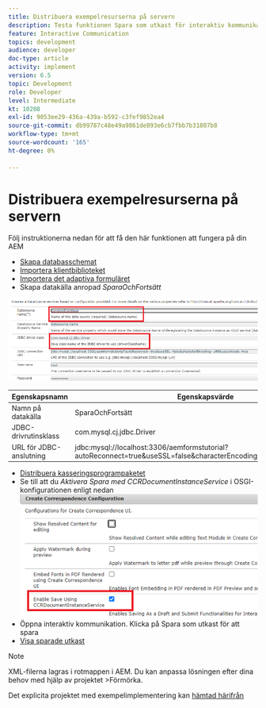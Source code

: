 ```yaml
---
title: Distribuera exempelresurserna på servern
description: Testa funktionen Spara som utkast för interaktiv kommunikation
feature: Interactive Communication
topics: development
audience: developer
doc-type: article
activity: implement
version: 6.5
topic: Development
role: Developer
level: Intermediate
kt: 10208
exl-id: 9053ee29-436a-439a-b592-c3fef9852ea4
source-git-commit: db99787c48e49a9861de893e6cb7fbb7b31807b8
workflow-type: tm+mt
source-wordcount: '165'
ht-degree: 0%

---
```


# Distribuera exempelresurserna på servern

Följ instruktionerna nedan för att få den här funktionen att fungera på din AEM

* [Skapa databasschemat](assets/icdrafts.sql)
* [Importera klientbiblioteket](assets/icdrafts.zip)
* [Importera det adaptiva formuläret](assets/SavedDraftsAdaptiveForm.zip)
* Skapa datakälla anropad _SparaOchFortsätt_

![Skapa datakälla](assets/data-source.png)

| Egenskapsnamn | Egenskapsvärde |
|---|---|
| Namn på datakälla | SparaOchFortsätt |
| JDBC-drivrutinsklass | com.mysql.cj.jdbc.Driver |
| URL för JDBC-anslutning | jdbc:mysql://localhost:3306/aemformstutorial?autoReconnect=true&amp;useSSL=false&amp;characterEncoding=utf8&amp;useUnicode=true |

* [Distribuera kasseringsprogrampaketet](assets/icdrafts.icdrafts.core-1.0-SNAPSHOT.jar)
* Se till att du _Aktivera Spara med CCRDocumentInstanceService_ i OSGI-konfigurationen enligt nedan
   ![Aktivera utkast](assets/enable-drafts.png)
* Öppna interaktiv kommunikation. Klicka på Spara som utkast för att spara
* [Visa sparade utkast](http://localhost:4502/content/dam/formsanddocuments/saveddrafts/jcr:content?wcmmode=disabled)

>[!NOTE]
>XML-filerna lagras i rotmappen i AEM. Du kan anpassa lösningen efter dina behov med hjälp av projektet >Förmörka.

Det explicita projektet med exempelimplementering kan [hämtad härifrån](assets/icdrafts-eclipse-project.zip)
